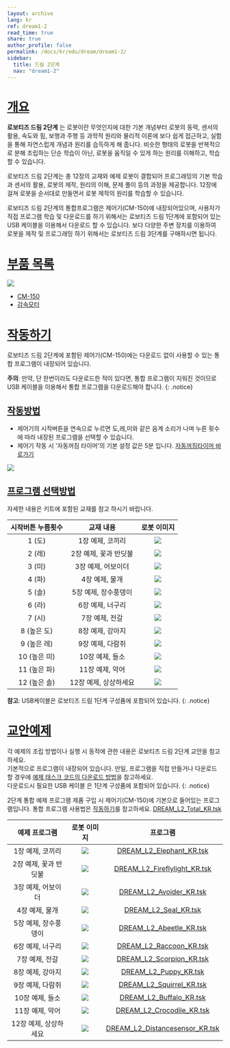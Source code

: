 ```yaml
---
layout: archive
lang: kr
ref: dream1-2
read_time: true
share: true
author_profile: false
permalink: /docs/kr/edu/dream/dream1-2/
sidebar:
  title: 드림 2단계
  nav: "dream1-2"
---
```


# [개요](#개요)

**로보티즈 드림 2단계** 는 로봇이란 무엇인지에 대한 기본 개념부터 로봇의 동력, 센서의 활용, 속도와 힘, 보행과 주행 등 과학적 원리와 물리적 이론에 보다 쉽게 접근하고, 실험을 통해 자연스럽게 개념과 원리를 습득하게 해 줍니다.
비슷한 형태의 로봇을 반복적으로 분해 조립하는 단순 학습이 아닌, 로봇을 움직일 수 있게 하는 원리를 이해하고, 학습할 수 있습니다.

로보티즈 드림 2단계는 총 12장의 교재와 예제 로봇이 결합되어 프로그래밍의 기본 학습과 센서의 활용, 로봇의 제작, 원리의 이해, 문제 풀이 등의 과정을 제공합니다.  12장에 걸쳐 로봇을 순서대로 만들면서 로봇 제작의 원리를 학습할 수 있습니다.

로보티즈 드림 2단계의 통합프로그램은 제어기(CM-150)에 내장되어있으며, 사용자가 직접 프로그램 학습 및 다운로드를 하기 위해서는 로보티즈 드림 1단계에 포함되어 있는 USB 케이블을 이용해서 다운로드 할 수 있습니다.
보다 다양한 주변 장치를 이용하여 로봇을 제작 및 프로그래밍 하기 위해서는 로보티즈 드림 3단계를 구매하시면 됩니다.


# [부품 목록](#부품-목록)

![](/assets/images/edu/dream/dream1-2_partlist.jpg)

- [CM-150]
- [감속모터]

# [작동하기](#작동하기)

로보티즈 드림 2단계에 포함된 제어기(CM-150)에는 다운로드 없이 사용할 수 있는 통합 프로그램이 내장되어 있습니다.

**주의**: 만약, 단 한번이라도 다운로드한 적이 있다면, 통합 프로그램이 지워진 것이므로 USB 케이블을 이용해서 통합 프로그램을 다운로드해야 합니다.
{: .notice}

## [작동방법](#작동방법)

+ 제어기의 시작버튼을 연속으로 누르면 도,레,미와 같은 음계 소리가 나며 누른 횟수에 따라 내장된 프로그램을 선택할 수 있습니다.
+ 제어기 작동 시 '자동꺼짐 타이머'의 기본 설정 값은 5분 입니다. [자동꺼짐타이머 바로가기]

![](/assets/images/edu/dream/dream1-2_start.jpg)

## [프로그램 선택방법](#프로그램-선택방법)

자세한 내용은 키트에 포함된 교재를 참고 하시기 바랍니다.

| 시작버튼 누름횟수 |       교재 내용       |                       로봇 이미지                       |
|:-----------------:|:---------------------:|:-------------------------------------------------------:|
|      1 (도)       |   1장 예제, 코끼리    |   ![](/assets/images/edu/dream/dream1-2_elephant.jpg)   |
|      2 (레)       | 2장 예제, 꽃과 반딧불 | ![](/assets/images/edu/dream/dream1-2_fireflylight.jpg) |
|      3 (미)       |  3장 예제, 어보이더   |   ![](/assets/images/edu/dream/dream1-2_avoider.jpg)    |
|      4 (파)       |    4장 예제, 물개     |     ![](/assets/images/edu/dream/dream1-2_seal.jpg)     |
|      5 (솔)       | 5장 예제, 장수풍뎅이  |   ![](/assets/images/edu/dream/dream1-2_abeetle.jpg)    |
|      6 (라)       |   6장 예제, 너구리    |    ![](/assets/images/edu/dream/dream1-2_racoon.jpg)    |
|      7 (시)       |    7장 예제, 전갈     |   ![](/assets/images/edu/dream/dream1-2_scorpion.jpg)   |
|    8 (높은 도)    |   8장 예제, 강아지    |    ![](/assets/images/edu/dream/dream1-2_puppy.jpg)     |
|    9 (높은 레)    |   9장 예제, 다람쥐    |   ![](/assets/images/edu/dream/dream1-2_squirrel.jpg)   |
|   10 (높은 미)    |    10장 예제, 들소    |   ![](/assets/images/edu/dream/dream1-2_buffalo.jpg)    |
|   11 (높은 파)    |    11장 예제, 악어    |  ![](/assets/images/edu/dream/dream1-2_crocodile.jpg)   |
|   12 (높은 솔)    | 12장 예제, 상상하세요 |   ![](/assets/images/edu/dream/dream1-2_imagine.jpg)    |

**참고**: USB케이블은 로보티즈 드림 1단계 구성품에 포함되어 있습니다.
{: .notice}

# [교안예제](#교안예제)

각 예제의 조립 방법이나 실행 시 동작에 관한 내용은 로보티즈 드림 2단계 교안을 참고하세요.  
기본적으로 프로그램이 내장되어 있습니다. 만일, 프로그램을 직접 만들거나 다운로드 할 경우에 [예제 태스크 코드의 다운로드 방법]을 참고하세요.  
다운로드시 필요한 USB 케이블 은 1단계 구성품에 포함되어 있습니다.
{: .notice}

2단계 통합 예제 프로그램
제품 구입 시 제어기(CM-150)에 기본으로 들어있는 프로그램입니다.
통합 프로그램 사용법은 [작동하기]를 참고하세요.
[DREAM_L2_Total_KR.tsk]

|     예제 프로그램     |                 로봇 이미지                       |             프로그램             |
|:------------------:|:-----------------------------------------------:|:------------------------------:|
|   1장 예제, 코끼리    |   ![](/assets/images/edu/dream/dream1-2_elephant.jpg)   |    [DREAM_L2_Elephant_KR.tsk]    |
| 2장 예제, 꽃과 반딧불 | ![](/assets/images/edu/dream/dream1-2_fireflylight.jpg) |  [DREAM_L2_Fireflylight_KR.tsk]  |
|  3장 예제, 어보이더   |   ![](/assets/images/edu/dream/dream1-2_avoider.jpg)    |    [DREAM_L2_Avoider_KR.tsk]     |
|    4장 예제, 물개     |     ![](/assets/images/edu/dream/dream1-2_seal.jpg)     |      [DREAM_L2_Seal_KR.tsk]      |
| 5장 예제, 장수풍뎅이  |   ![](/assets/images/edu/dream/dream1-2_abeetle.jpg)    |    [DREAM_L2_Abeetle_KR.tsk]     |
|   6장 예제, 너구리    |    ![](/assets/images/edu/dream/dream1-2_racoon.jpg)    |    [DREAM_L2_Raccoon_KR.tsk]     |
|    7장 예제, 전갈     |   ![](/assets/images/edu/dream/dream1-2_scorpion.jpg)   |    [DREAM_L2_Scorpion_KR.tsk]    |
|   8장 예제, 강아지    |    ![](/assets/images/edu/dream/dream1-2_puppy.jpg)     |     [DREAM_L2_Puppy_KR.tsk]      |
|   9장 예제, 다람쥐    |   ![](/assets/images/edu/dream/dream1-2_squirrel.jpg)   |    [DREAM_L2_Squirrel_KR.tsk]    |
|    10장 예제, 들소    |   ![](/assets/images/edu/dream/dream1-2_buffalo.jpg)    |    [DREAM_L2_Buffalo_KR.tsk]     |
|    11장 예제, 악어    |  ![](/assets/images/edu/dream/dream1-2_crocodile.jpg)   |   [DREAM_L2_Crocodile_KR.tsk]    |
| 12장 예제, 상상하세요 |   ![](/assets/images/edu/dream/dream1-2_imagine.jpg)    | [DREAM_L2_Distancesensor_KR.tsk] |


[자동꺼짐타이머 바로가기]: /docs/kr/software/rplus1/task/programming_02/#자동꺼짐-타이머
[작동하기]: #작동하기
[CM-150]: /docs/kr/parts/controller/cm-150/
[감속모터]: /docs/kr/parts/motor/gm-10a/
[예제 태스크 코드의 다운로드 방법]: /docs/kr/faq/download_task_code/
[DREAM_L2_Total_KR.tsk]: http://www.robotis.com/service/download.php?no=877
[DREAM_L2_Elephant_KR.tsk]: http://www.robotis.com/service/download.php?no=870
[DREAM_L2_Fireflylight_KR.tsk]: http://www.robotis.com/service/download.php?no=871
[DREAM_L2_Avoider_KR.tsk]: http://www.robotis.com/service/download.php?no=866
[DREAM_L2_Seal_KR.tsk]: http://www.robotis.com/service/download.php?no=875
[DREAM_L2_Abeetle_KR.tsk]: http://www.robotis.com/service/download.php?no=865
[DREAM_L2_Raccoon_KR.tsk]: http://www.robotis.com/service/download.php?no=873
[DREAM_L2_Scorpion_KR.tsk]: http://www.robotis.com/service/download.php?no=874
[DREAM_L2_Puppy_KR.tsk]: http://www.robotis.com/service/download.php?no=872
[DREAM_L2_Squirrel_KR.tsk]: http://www.robotis.com/service/download.php?no=876
[DREAM_L2_Buffalo_KR.tsk]: http://www.robotis.com/service/download.php?no=867
[DREAM_L2_Crocodile_KR.tsk]: http://www.robotis.com/service/download.php?no=868
[DREAM_L2_Distancesensor_KR.tsk]: http://www.robotis.com/service/download.php?no=869
